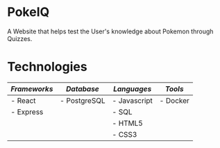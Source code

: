 # PokeIQ
A Website that helps test the User's knowledge about Pokemon through Quizzes.

# Technologies
| ***Frameworks*** | ***Database*** |  ***Languages*** | ***Tools*** |
| ---  | --- | --- | --- | 
| - React | - PostgreSQL | - Javascript | - Docker |
| - Express |  | - SQL |
| | | - HTML5 |
| | | - CSS3 |


